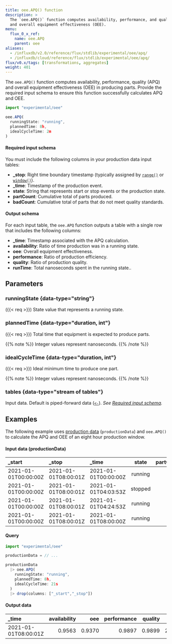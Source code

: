 ```yaml
---
title: oee.APQ() function
description: >
  The `oee.APQ()` function computes availability, performance, and quality (APQ)
  and overall equipment effectiveness (OEE).
menu:
  flux_0_x_ref:
    name: oee.APQ
    parent: oee
aliases:
  - /influxdb/v2.0/reference/flux/stdlib/experimental/oee/apq/
  - /influxdb/cloud/reference/flux/stdlib/experimental/oee/apq/
flux/v0.x/tags: [transformations, aggregates]
weight: 401
---
```


The `oee.APQ()` function computes availability, performance, quality (APQ)
and overall equipment effectiveness (OEE) in producing parts.
Provide the required input schema to ensure this function successfully calculates APQ and OEE.

```js
import "experimental/oee"

oee.APQ(
  runningState: "running",
  plannedTime: 8h,
  idealCycleTime: 2m
)
```

#### Required input schema
You must include the following columns in your production data input tables:

- **_stop**: Right time boundary timestamp (typically assigned by
  [`range()`](/flux/v0.x/stdlib/universe/range/)
  or [`window()`](/flux/v0.x/stdlib/universe/window/)).
- **_time**: Timestamp of the production event.
- **state**: String that represents start or stop events or the production state.
- **partCount**: Cumulative total of parts produced.
- **badCount**: Cumulative total of parts that do not meet quality standards.

#### Output schema
For each input table, the `oee.APQ` function outputs a table with a single row that includes the following columns:

- **_time**: Timestamp associated with the APQ calculation.
- **availability**: Ratio of time production was in a running state.
- **oee**: Overall equipment effectiveness.
- **performance**: Ratio of production efficiency.
- **quality**: Ratio of production quality.
- **runTime**: Total nanoseconds spent in the running state..

## Parameters

### runningState {data-type="string"}
({{< req >}})
State value that represents a running state.

### plannedTime {data-type="duration, int"}
({{< req >}})
Total time that equipment is expected to produce parts.

{{% note %}}
Integer values represent nanoseconds.
{{% /note %}}

### idealCycleTime {data-type="duration, int"}
({{< req >}})
Ideal minimum time to produce one part.

{{% note %}}
Integer values represent nanoseconds.
{{% /note %}}

### tables {data-type="stream of tables"}
Input data.
Default is piped-forward data ([`<-`](/flux/v0.x/spec/expressions/#pipe-expressions)).
_See [Required input schema](#required-input-schema)._

## Examples

The following example uses [production data](#input-data-productiondata) (`productionData`)
and `oee.APQ()` to calculate the APQ and OEE of an eight hour production window.

#### Input data (productionData)
| _start               | _stop                | _time                | state   | partCount | badCount |
|:------               |:-----                |:-----                |:-----:  | ---------:| --------:|
| 2021-01-01T00:00:00Z | 2021-01-01T08:00:01Z | 2021-01-01T00:00:00Z | running | 0         | 0        |
| 2021-01-01T00:00:00Z | 2021-01-01T08:00:01Z | 2021-01-01T04:03:53Z | stopped | 673       | 5        |
| 2021-01-01T00:00:00Z | 2021-01-01T08:00:01Z | 2021-01-01T04:24:53Z | running | 673       | 5        |
| 2021-01-01T00:00:00Z | 2021-01-01T08:00:01Z | 2021-01-01T08:00:00Z | running | 1298      | 13       |

#### Query

```js
import "experimental/oee"

productionData = // ...

productionData
  |> oee.APQ(
    runningState: "running",
    plannedTime: 8h,
    idealCycleTime: 21s
  )
  |> drop(columns: ["_start","_stop"])
```

#### Output data

| _time                | availability  | oee    | performance  | quality  | runTime        |
|:-----                | ------------: | ---:   | -----------: | -------: | -------:       |
| 2021-01-01T08:00:01Z | 0.9563        | 0.9370 | 0.9897       | 0.9899   | 27541000000000 |
